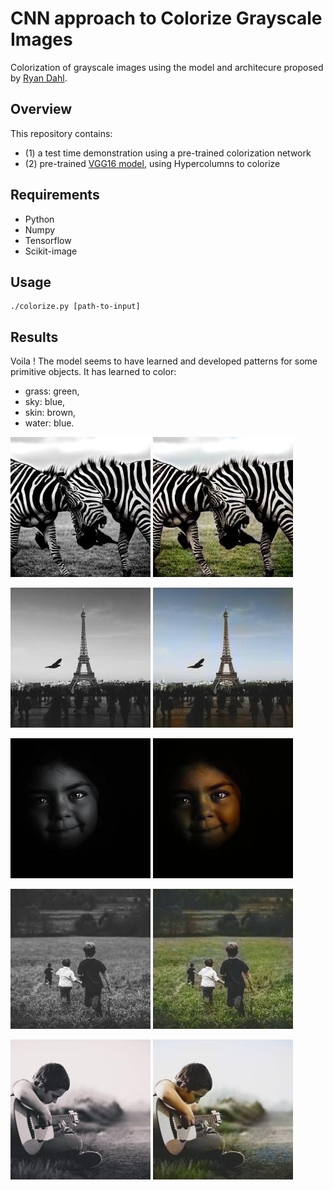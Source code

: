 # CNN approach to Colorize Grayscale Images

Colorization of grayscale images using the model and architecure proposed by [Ryan Dahl](http://tinyclouds.org/colorize/).

## Overview
This repository contains:
- (1) a test time demonstration using a pre-trained colorization network
- (2) pre-trained [VGG16 model](https://gist.github.com/ksimonyan/211839e770f7b538e2d8), using Hypercolumns to colorize

## Requirements

- Python
- Numpy
- Tensorflow
- Scikit-image

## Usage

```
./colorize.py [path-to-input]
```

## Results

Voila ! The model seems to have learned and developed patterns for some primitive objects. It has learned to color:
- grass: green, 
- sky: blue, 
- skin: brown, 
- water: blue.

![](results/black-and-white-africa-animals-wilderness-in.jpg?raw=true)
![](results/black-and-white-africa-animals-wilderness-out.jpg?raw=true)

![](results/black-and-white-city-bird-people-in.jpg?raw=true)
![](results/black-and-white-city-bird-people-out.jpg?raw=true)

![](results/pexels-photo-12087-in.jpeg?raw=true)
![](results/pexels-photo-12087-out.jpeg?raw=true)

![](results/pexels-photo-23966-in.jpg?raw=true)
![](results/pexels-photo-23966-out.jpg?raw=true)

![](results/pexels-photo-26434-in.jpg?raw=true)
![](results/pexels-photo-26434-out.jpg?raw=true)

